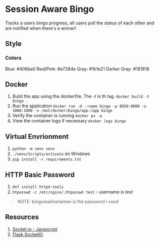 # Session Aware Bingo

Tracks a users bingo progress, all users poll the status of each other and are notified when there's a winner!

## Style

### Colors

Blue: #406ba0
Red/Pink: #e7284e
Gray: #1b1e21
Darker Gray: #181818

## Docker 

1. Build the app using the dockerfile. The _-t_ is th tag. `docker build -t bingo .`
2. Run the application `docker run -d --name bingo -p 8050:8000 -u 1000:1000 -v /mnt/docker/bingo/app:/app bingo`
3. Verify the container is running `docker ps -a`
4. View the container logs if necessary `docker logs bingo`

## Virtual Envrionment

1. `python -m venv venv`
2. `./venv/Scripts/activate` on Windows
3. `pip install -r requirements.txt`

## HTTP Basic Password

1. `dnf install httpd-tools`
2. `htpasswd -c /etc/nginx/.htpasswd test` - username is _test_

> NOTE: bingowashisnameo is the password I used


## Resources

1. [Socket.io - Javascript](https://socket.io/get-started/chat/)
2. [Flask SocketIO](https://flask-socketio.readthedocs.io/en/latest/)